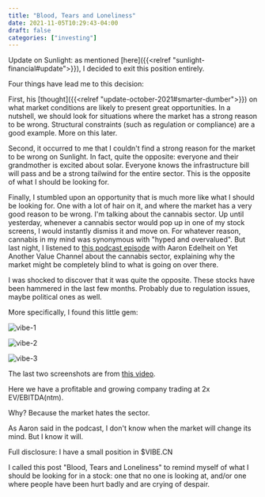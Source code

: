 ```yaml
---
title: "Blood, Tears and Loneliness"
date: 2021-11-05T10:29:43-04:00
draft: false
categories: ["investing"]
---
```


Update on Sunlight: as mentioned [here]({{<relref "sunlight-financial#update">}}), I decided to exit this position entirely. 

Four things have lead me to this decision:

First, his [thought]({{<relref "update-october-2021#smarter-dumber">}}) on what market conditions are likely to present great opportunities. In a nutshell, we should look for situations where the market has a strong reason to be wrong. Structural constraints (such as regulation or compliance) are a good example. More on this later.

Second, it occurred to me that I couldn't find a strong reason for the market to be wrong on Sunlight. In fact, quite the opposite: everyone and their grandmother is excited about solar. Everyone knows the infrastructure bill will pass and be a strong tailwind for the entire sector. This is the opposite of what I should be looking for.

Finally, I stumbled upon an opportunity that is much more like what I should be looking for. One with a lot of hair on it, and where the market has a very good reason to be wrong. I'm talking about the cannabis sector. Up until yesterday, whenever a cannabis sector would pop up in one of my stock screens, I would instantly dismiss it and move on. For whatever reason, cannabis in my mind was synonymous with "hyped and overvalued". But last night, I listened to [this podcast episode](https://www.youtube.com/watch?v=D-iHqkvMcwU&list=LL&index=2) with Aaron Edelheit on Yet Another Value Channel about the cannabis sector, explaining why the market might be completely blind to what is going on over there.

I was shocked to discover that it was quite the opposite. These stocks have been hammered in the last few months. Probably due to regulation issues, maybe political ones as well. 

More specifically, I found this little gem:

![vibe-1](/images/vibe-1.png)

![vibe-2](/images/vibe-2.png)

![vibe-3](/images/vibe-3.png)

The last two screenshots are from [this video](https://www.youtube.com/watch?v=r5eBoMVTq6Y).

Here we have a profitable and growing company trading at 2x EV/EBITDA(ntm).

Why? Because the market hates the sector.

As Aaron said in the podcast, I don't know when the market will change its mind. But I know it will.

Full disclosure: I have a small position in $VIBE.CN

I called this post "Blood, Tears and Loneliness" to remind myself of what I should be looking for in a stock: one that no one is looking at, and/or one where people have been hurt badly and are crying of despair.
